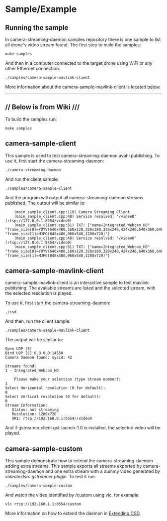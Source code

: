 # Sample/Example 

## Running the sample

In camera-streaming-daemon samples repository there is one sample to list all drone's video stream found.
The first step to build the samples:

```
make samples
```

And then in a computer connected to the target drone using WiFi or any other Ethernet connection:

```
./samples/camera-sample-mavlink-client
```

More information about the camera-sample-mavlink-client is located [below](#camera-sample-mavlink-client).

-----------------------------------------------
// Below is from Wiki ///
---------------------------------------------------

To build the samples run:

```
make samples
```

## camera-sample-client

This sample is used to test camera-streaming-daemon avahi publishing.
To use it, first start the camera-streaming-daemon:

```
./camera-streaming-daemon
```

And run the client sample:
```
./samples/camera-sample-client
```

And the program will output all camera-streaming-daemon streams published. The output will be similar to:
```
    (main_sample_client.cpp:110) Camera Streaming Client
    (main_sample_client.cpp:48) Service resolved: '/video0' (rtsp://127.0.0.1:8554/video0)
    (main_sample_client.cpp:51) TXT: ["name=Integrated_Webcam_HD" "frame_size[0]=YUYV(640x480,160x120,320x180,320x240,424x240,640x360,640x480)" "frame_size[1]=MJPG(848x480,960x540,1280x720)"]
    (main_sample_client.cpp:48) Service resolved: '/video0' (rtsp://127.0.0.1:8554/video0)
    (main_sample_client.cpp:51) TXT: ["name=Integrated_Webcam_HD" "frame_size[0]=YUYV(640x480,160x120,320x180,320x240,424x240,640x360,640x480)" "frame_size[1]=MJPG(848x480,960x540,1280x720)"]
```

## camera-sample-mavlink-client
camera-sample-mavlink-client is an interactive sample to test mavlink publishing. The available streams are listed and the selected stream, with the selected resolution is played.

To use it, first start the camera-streaming-daemon:
```
./csd
```

And then, run the client sample:
```
./samples/camera-sample-mavlink-client
```

The output will be similar to:
```
Open UDP [5]
Bind UDP [5] 0.0.0.0:14550
Camera Daemon found: sysid: 42

Streams found:
1 - Integrated_Webcam_HD

    Please make your selection (type stream number):
1
Select Horizontal resolution (0 for default): 
0
Select Vertical resolution (0 for default): 
0
Stream Information:
   Status: not streaming
   Resolution: 1280x720
   URI: rtsp://192.168.8.1:8554//video0
```

And if gstreamer client gst-launch-1.0 is installed, the selected video will be played.

## camera-sample-custom

This sample demonstrate how to extend the camera-streaming-daemon adding extra streams. This sample exports all streams exported by camera-streaming-daemon and one extra stream with a dummy video generated by *videotestsrc gstreamer plugin*.
To test it run:
```
./samples/camera-sample-custom
```

And watch the video identified by /custom using vlc, for example:
```
vlc rtsp://192.168.1.1:8554/custom
```

More information on how to extend the daemon in [Extending CSD](../guide/extending_csd.md).